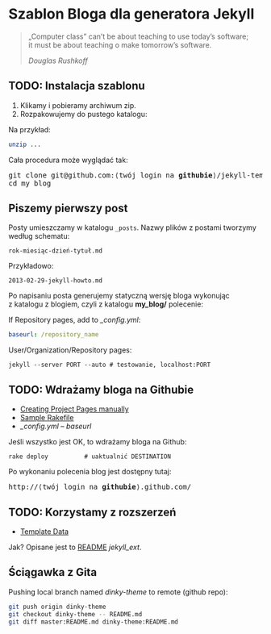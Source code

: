 # Szablon Bloga dla generatora Jekyll

> „Computer class” can’t be about teaching to use today’s software;<br>
> it must be about teaching o make tomorrow’s software.
>
> *Douglas Rushkoff*


## TODO: Instalacja szablonu

1. Klikamy i pobieramy archiwum zip.
1. Rozpakowujemy do pustego katalogu:

Na przykład:
```sh
unzip ...
```

Cała procedura może wyglądać tak:
<pre>git clone git@github.com:⟨twój login na <b>githubie</b>⟩/jekyll-template.git my_blog
cd my_blog
</pre>

## Piszemy pierwszy post

Posty umieszczamy w katalogu `_posts`.
Nazwy plików z postami tworzymy według schematu:

    rok-miesiąc-dzień-tytuł.md

Przykładowo:

    2013-02-29-jekyll-howto.md

Po napisaniu posta generujemy statyczną wersję bloga wykonując
z katalogu z blogiem, czyli z katalogu **my_blog/** polecenie:

If Repository pages, add to *_config.yml*:

```yaml
baseurl: /repository_name
```

User/Organization/Repository pages:

    jekyll --server PORT --auto # testowanie, localhost:PORT


## TODO: Wdrażamy bloga na Githubie

* [Creating Project Pages manually](https://help.github.com/articles/creating-project-pages-manually)
* [Sample Rakefile](https://github.com/gitready/gitready/blob/en/Rakefile)
* *_config.yml* – *baseurl*

Jeśli wszystko jest OK, to wdrażamy bloga na Github:

    rake deploy          # uaktualnić DESTINATION

Po wykonaniu polecenia blog jest dostępny tutaj:

<pre>http://⟨twój login na <b>githubie</b>⟩.github.com/
</pre>


## TODO: Korzystamy z rozszerzeń

* [Template Data](https://github.com/mojombo/jekyll/wiki/template-data)

Jak? Opisane jest to [README](http://github.com/rfelix/jekyll_ext)
*jekyll_ext*.


## Ściągawka z Gita

Pushing local branch named *dinky-theme* to remote (github repo):

```sh
git push origin dinky-theme
git checkout dinky-theme -- README.md
git diff master:README.md dinky-theme:README.md
```

